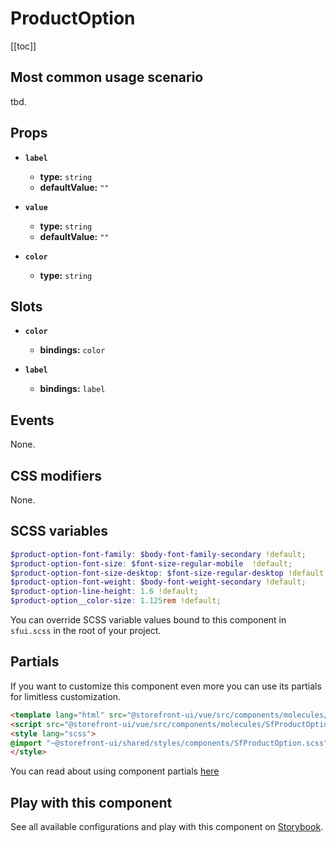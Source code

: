 # ProductOption

<!-- No Component description -->


[[toc]]


## Most common usage scenario

tbd.


## Props

- **`label`**
  - **type:** `string`
  - **defaultValue:** `""`

- **`value`**
  - **type:** `string`
  - **defaultValue:** `""`

- **`color`**
  - **type:** `string`


## Slots

- **`color`**
  - **bindings:** `color`

- **`label`**
  - **bindings:** `label`


## Events

None.


## CSS modifiers

None.


## SCSS variables

```scss
$product-option-font-family: $body-font-family-secondary !default;
$product-option-font-size: $font-size-regular-mobile  !default;
$product-option-font-size-desktop: $font-size-regular-desktop !default;
$product-option-font-weight: $body-font-weight-secondary !default;
$product-option-line-height: 1.6 !default;
$product-option__color-size: 1.125rem !default;
```

You can override SCSS variable values bound to this component in `sfui.scss` in the root of your project.


## Partials

If you want to customize this component even more you can use its partials for limitless customization.

```html
<template lang="html" src="@storefront-ui/vue/src/components/molecules/SfProductOption/SfProductOption.html"></template>
<script src="@storefront-ui/vue/src/components/molecules/SfProductOption/SfProductOption.js"></script>
<style lang="scss">
@import "~@storefront-ui/shared/styles/components/SfProductOption.scss";
</style>
```

You can read about using component partials [here](docs.storefrontui.io/customization)


## Play with this component

See all available configurations and play with this component on <a href="https://storybook.storefrontui.io/?path=/story/">Storybook</a>.
